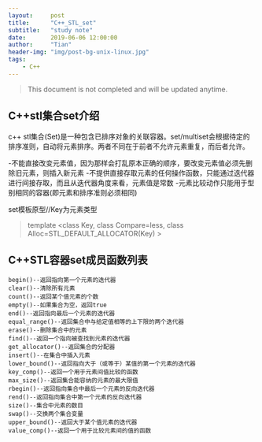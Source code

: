```yaml
---
layout:     post
title:      "C++_STL_set"
subtitle:   "study note"
date:       2019-06-06 12:00:00
author:     "Tian"
header-img: "img/post-bg-unix-linux.jpg"
tags:
    - C++
---
```


> This document is not completed and will be updated anytime.

##  C++stl集合set介绍
c++ stl集合(Set)是一种包含已排序对象的关联容器。set/multiset会根据待定的排序准则，自动将元素排序。两者不同在于前者不允许元素重复，而后者允许。

-不能直接改变元素值，因为那样会打乱原本正确的顺序，要改变元素值必须先删除旧元素，则插入新元素
-不提供直接存取元素的任何操作函数，只能通过迭代器进行间接存取，而且从迭代器角度来看，元素值是常数
-元素比较动作只能用于型别相同的容器(即元素和排序准则必须相同)

set模板原型//Key为元素类型
>template <class Key, class Compare=less<Key>, class Alloc=STL_DEFAULT_ALLOCATOR(Key) >

##  C++STL容器set成员函数列表
```
begin()--返回指向第一个元素的迭代器
clear()--清除所有元素
count()--返回某个值元素的个数
empty()--如果集合为空，返回true
end()--返回指向最后一个元素的迭代器
equal_range()--返回集合中与给定值相等的上下限的两个迭代器
erase()--删除集合中的元素
find()--返回一个指向被查找到元素的迭代器
get_allocator()--返回集合的分配器
insert()--在集合中插入元素
lower_bound()--返回指向大于（或等于）某值的第一个元素的迭代器
key_comp()--返回一个用于元素间值比较的函数
max_size()--返回集合能容纳的元素的最大限值
rbegin()--返回指向集合中最后一个元素的反向迭代器
rend()--返回指向集合中第一个元素的反向迭代器
size()--集合中元素的数目
swap()--交换两个集合变量
upper_bound()--返回大于某个值元素的迭代器
value_comp()--返回一个用于比较元素间的值的函数
```

